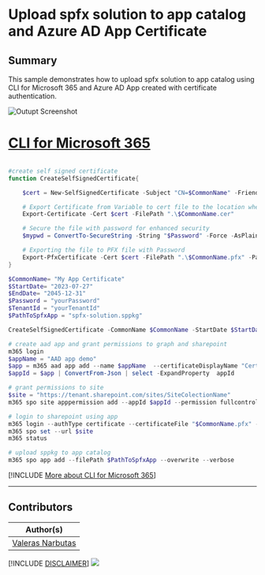 

# Upload spfx solution to app catalog and Azure AD App Certificate

## Summary

This sample demonstrates how to upload spfx solution to app catalog using CLI for Microsoft 365 and Azure AD App created with certificate authentication.

![Outupt Screenshot](assets/example.png)

# [CLI for Microsoft 365](#tab/cli-m365-ps)

```powershell

#create self signed certificate
function CreateSelfSignedCertificate{

    $cert = New-SelfSignedCertificate -Subject "CN=$CommonName" -FriendlyName $CommonName -NotBefore $StartDate -NotAfter $EndDate  -CertStoreLocation "Cert:\CurrentUser\My" -KeyExportPolicy Exportable -KeySpec Signature -KeyLength 2048 -KeyAlgorithm RSA -HashAlgorithm SHA256

    # Export Certificate from Variable to cert file to the location where script is executed
    Export-Certificate -Cert $cert -FilePath ".\$CommonName.cer"

    # Secure the file with password for enhanced security
    $mypwd = ConvertTo-SecureString -String "$Password" -Force -AsPlainText

    # Exporting the file to PFX file with Password
    Export-PfxCertificate -Cert $cert -FilePath ".\$CommonName.pfx" -Password $mypwd
}

$CommonName= "My App Certificate"
$StartDate= "2023-07-27"
$EndDate= "2045-12-31"
$Password = "yourPassword"
$TenantId = "yourTenantId"
$PathToSpfxApp = "spfx-solution.sppkg"

CreateSelfSignedCertificate -CommonName $CommonName -StartDate $StartDate -EndDate $EndDate -Password $Password

# create aad app and grant permissions to graph and sharepoint
m365 login 
$appName = "AAD app demo"
$app = m365 aad app add --name $appName  --certificateDisplayName "Certification" --certificateFile "$CommonName.cer" --apisApplication 'https://graph.microsoft.com/Sites.Read.All,https://microsoft.sharepoint-df.com/Sites.FullControl.All' --grantAdminConsent
$appId = $app | ConvertFrom-Json | select -ExpandProperty  appId 

# grant permissions to site
$site = "https://tenant.sharepoint.com/sites/SiteColectionName"
m365 spo site apppermission add --appId $appId --permission fullcontrol --siteUrl $site 

# login to sharepoint using app
m365 login --authType certificate --certificateFile "$CommonName.pfx" --password $Password --appId $appId --tenant $TenantId
m365 spo set --url $site
m365 status

# upload sppkg to app catalog
m365 spo app add --filePath $PathToSpfxApp --overwrite --verbose

```

[!INCLUDE [More about CLI for Microsoft 365](../../docfx/includes/MORE-CLIM365.md)]

***

## Contributors

| Author(s) |
|-----------|
| [Valeras Narbutas](https://github.com/ValerasNarbutas) |

[!INCLUDE [DISCLAIMER](../../docfx/includes/DISCLAIMER.md)]
<img src="https://m365-visitor-stats.azurewebsites.net/script-samples/scripts/spo-add-sppkg-ad-app-certificate" aria-hidden="true" />
